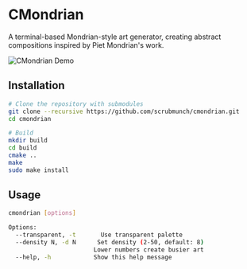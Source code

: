 # CMondrian

A terminal-based Mondrian-style art generator, creating abstract compositions inspired by Piet Mondrian's work.

![CMondrian Demo](images/example.png)

## Installation

```bash
# Clone the repository with submodules
git clone --recursive https://github.com/scrubmunch/cmondrian.git
cd cmondrian

# Build
mkdir build
cd build
cmake ..
make
sudo make install
```

## Usage

```bash
cmondrian [options]

Options:
  --transparent, -t       Use transparent palette
  --density N, -d N      Set density (2-50, default: 8)
                        Lower numbers create busier art
  --help, -h            Show this help message
```
